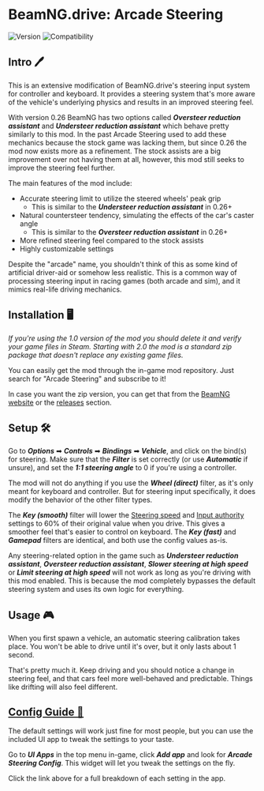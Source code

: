 # BeamNG.drive: Arcade Steering
![Version](https://img.shields.io/badge/Version-2.0.2-blue.svg) ![Compatibility](https://img.shields.io/badge/Game_compatibility-v26.2.0-green.svg)

## Intro 🖊️

This is an extensive modification of BeamNG.drive's steering input system for controller and keyboard. It provides a steering system that's more aware of the vehicle's underlying physics and results in an improved steering feel.

With version 0.26 BeamNG has two options called ***Oversteer reduction assistant*** and ***Understeer reduction assistant*** which behave pretty similarly to this mod. In the past Arcade Steering used to add these mechanics because the stock game was lacking them, but since 0.26 the mod now exists more as a refinement. The stock assists are a big improvement over not having them at all, however, this mod still seeks to improve the steering feel further.

The main features of the mod include:

 - Accurate steering limit to utilize the steered wheels' peak grip
   - This is similar to the ***Understeer reduction assistant*** in 0.26+
 - Natural countersteer tendency, simulating the effects of the car's caster angle
   - This is similar to the ***Oversteer reduction assistant*** in 0.26+
 - More refined steering feel compared to the stock assists
 - Highly customizable settings

Despite the "arcade" name, you shouldn't think of this as some kind of artificial driver-aid or somehow less realistic. This is a common way of processing steering input in racing games (both arcade and sim), and it mimics real-life driving mechanics.

## Installation 🖥️

*If you're using the 1.0 version of the mod you should delete it and verify your game files in Steam. Starting with 2.0 the mod is a standard zip package that doesn't replace any existing game files.*

You can easily get the mod through the in-game mod repository. Just search for "Arcade Steering" and subscribe to it!

In case you want the zip version, you can get that from the [BeamNG website](https://www.beamng.com/resources/arcade-steering.24284/) or the [releases](https://github.com/adam10603/BeamNG-Arcade-Steering/releases) section.

## Setup 🛠

Go to ***Options*** ➡ ***Controls*** ➡ ***Bindings*** ➡ ***Vehicle***, and click on the bind(s) for steering. Make sure that the ***Filter*** is set correctly (or use ***Automatic*** if unsure), and set the ***1:1 steering angle*** to 0 if you're using a controller.

The mod will not do anything if you use the ***Wheel (direct)*** filter, as it's only meant for keyboard and controller. But for steering input specifically, it does modify the behavior of the other filter types.

The ***Key (smooth)*** filter will lower the [Steering speed](ConfigGuide.md#steering-speed) and [Input authority](ConfigGuide.md#input-authority) settings to 60% of their original value when you drive. This gives a smoother feel that's easier to control on keyboard. The ***Key (fast)*** and ***Gamepad*** filters are identical, and both use the config values as-is.

Any steering-related option in the game such as ***Understeer reduction assistant***, ***Oversteer reduction assistant***, ***Slower steering at high speed*** or ***Limit steering at high speed*** will not work as long as you're driving with this mod enabled. This is because the mod completely bypasses the default steering system and uses its own logic for everything.

## Usage 🎮

When you first spawn a vehicle, an automatic steering calibration takes place. You won't be able to drive until it's over, but it only lasts about 1 second.

That's pretty much it. Keep driving and you should notice a change in steering feel, and that cars feel more well-behaved and predictable. Things like drifting will also feel different.

## [Config Guide 📝](ConfigGuide.md)

The default settings will work just fine for most people, but you can use the included UI app to tweak the settings to your taste.

Go to ***UI Apps*** in the top menu in-game, click ***Add app*** and look for ***Arcade Steering Config***. This widget will let you tweak the settings on the fly.

Click the link above for a full breakdown of each setting in the app.